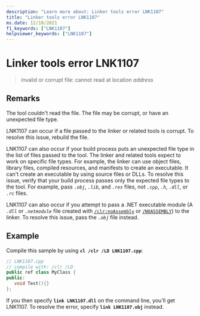 ```yaml
---
description: "Learn more about: Linker tools error LNK1107"
title: "Linker tools error LNK1107"
ms.date: 12/10/2021
f1_keywords: ["LNK1107"]
helpviewer_keywords: ["LNK1107"]
---
```

# Linker tools error LNK1107

> invalid or corrupt file: cannot read at location *address*

## Remarks

The tool couldn't read the file. The file may be corrupt, or have an unexpected file type.

LNK1107 can occur if a file passed to the linker or related tools is corrupt. To resolve this issue, rebuild the file.

LNK1107 can also occur if your build process puts an unexpected file type in the list of files passed to the tool. The linker and related tools expect to work on specific file types. For example, the linker can use object files, library files, compiled resources, and manifests to create an executable. It can't create an executable by using source files or DLLs. To resolve this issue, verify that your build process passes only the expected file types to the tool. For example, pass *`.obj`*, *`.lib`*, and *`.res`* files, not *`.cpp`*, *`.h`*, *`.dll`*, or *`.rc`* files.

LNK1107 can also occur if you attempt to pass a .NET executable module (A *`.dll`* or *`.netmodule`* file created with [`/clr:noAssembly`](../../build/reference/clr-common-language-runtime-compilation.md) or  [`/NOASSEMBLY`](../../build/reference/noassembly-create-a-msil-module.md)) to the linker. To resolve this issue, pass the *`.obj`* file instead.

## Example

Compile this sample by using **`cl /clr /LD LNK1107.cpp`**:

```cpp
// LNK1107.cpp
// compile with: /clr /LD
public ref class MyClass {
public:
   void Test(){}
};
```

If you then specify **`link LNK1107.dll`** on the command line, you'll get LNK1107.  To resolve the error, specify **`link LNK1107.obj`** instead.
